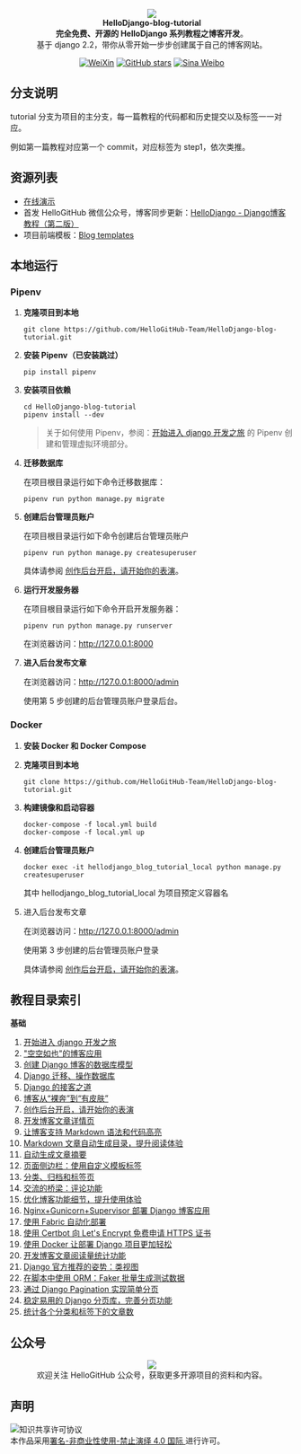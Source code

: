 

<p align="center">
  <img src="https://raw.githubusercontent.com/521xueweihan/img/master/hellogithub/logo/readme.gif"/>
  <br><strong>HelloDjango-blog-tutorial</strong><br>
  <strong>完全免费、开源的 HelloDjango 系列教程之博客开发</strong>。<br>
  基于 django 2.2，带你从零开始一步步创建属于自己的博客网站。
</p>

<p align="center">
  <a href="https://raw.githubusercontent.com/521xueweihan/img/master/hellogithub/logo/weixin.png"><img src="https://img.shields.io/badge/Talk-%E5%BE%AE%E4%BF%A1%E7%BE%A4-brightgreen.svg?style=popout-square" alt="WeiXin"></a>
  <a href="https://github.com/HelloGitHub-Team/HelloDjango-blog-tutorial/stargazers"><img src="https://img.shields.io/github/stars/HelloGitHub-Team/HelloDjango-blog-tutorial.svg?style=popout-square" alt="GitHub stars"></a>
  <a href="https://weibo.com/hellogithub"><img src="https://img.shields.io/badge/%E6%96%B0%E6%B5%AA-Weibo-red.svg?style=popout-square" alt="Sina Weibo"></a>
</p>

## 分支说明

tutorial 分支为项目的主分支，每一篇教程的代码都和历史提交以及标签一一对应。

例如第一篇教程对应第一个 commit，对应标签为 step1，依次类推。

## 资源列表

- [在线演示](https://hellodjango-blog-tutorial-demo.zmrenwu.com/)
- 首发 HelloGitHub 微信公众号，博客同步更新：[HelloDjango - Django博客教程（第二版）](https://zmrenwu.com/courses/hellodjango-blog-tutorial/)
- 项目前端模板：[Blog templates](https://github.com/zmrenwu/django-blog-tutorial-templates)

## 本地运行

### Pipenv

1. **克隆项目到本地**

   ```
   git clone https://github.com/HelloGitHub-Team/HelloDjango-blog-tutorial.git
   ```
   
2. **安装 Pipenv（已安装跳过）**

   ```
   pip install pipenv
   ```
   
3. **安装项目依赖**

   ```
   cd HelloDjango-blog-tutorial
   pipenv install --dev
   ```
   
   > 关于如何使用 Pipenv，参阅：[开始进入 django 开发之旅](http://zmrenwu.com/post/3/) 的 Pipenv 创建和管理虚拟环境部分。

4. **迁移数据库**

   在项目根目录运行如下命令迁移数据库：
   ```
   pipenv run python manage.py migrate
   ```

5. **创建后台管理员账户**

   在项目根目录运行如下命令创建后台管理员账户
   
   ```
   pipenv run python manage.py createsuperuser
   ```

   具体请参阅 [创作后台开启，请开始你的表演](https://www.zmrenwu.com/courses/hellodjango-blog-tutorial/materials/65/)。

6. **运行开发服务器**

   在项目根目录运行如下命令开启开发服务器：

   ```
   pipenv run python manage.py runserver
   ```

   在浏览器访问：http://127.0.0.1:8000

7. **进入后台发布文章**

   在浏览器访问：http://127.0.0.1:8000/admin

   使用第 5 步创建的后台管理员账户登录后台。


### Docker

1. **安装 Docker 和 Docker Compose**

2. **克隆项目到本地**

   ```
   git clone https://github.com/HelloGitHub-Team/HelloDjango-blog-tutorial.git
   ```

3. **构建镜像和启动容器**

   ```
   docker-compose -f local.yml build
   docker-compose -f local.yml up
   ```

4. **创建后台管理员账户**

   ```
   docker exec -it hellodjango_blog_tutorial_local python manage.py createsuperuser
   ```

   其中 hellodjango_blog_tutorial_local 为项目预定义容器名

5. 进入后台发布文章

   在浏览器访问：http://127.0.0.1:8000/admin

   使用第 3 步创建的后台管理员账户登录

   具体请参阅 [创作后台开启，请开始你的表演](https://www.zmrenwu.com/courses/hellodjango-blog-tutorial/materials/65/)。

## 教程目录索引

**基础**

1. [开始进入 django 开发之旅](https://www.zmrenwu.com/courses/hellodjango-blog-tutorial/materials/59/)
2. ["空空如也"的博客应用](https://www.zmrenwu.com/courses/hellodjango-blog-tutorial/materials/60/)
3. [创建 Django 博客的数据库模型](https://www.zmrenwu.com/courses/hellodjango-blog-tutorial/materials/61/)
4. [Django 迁移、操作数据库](https://www.zmrenwu.com/courses/hellodjango-blog-tutorial/materials/62/)
5. [Django 的接客之道](https://www.zmrenwu.com/courses/hellodjango-blog-tutorial/materials/63/)
6. [博客从“裸奔”到“有皮肤”](https://www.zmrenwu.com/courseqs/hellodjango-blog-tutorial/materials/64/)
7. [创作后台开启，请开始你的表演](https://www.zmrenwu.com/courses/hellodjango-blog-tutorial/materials/65/)
8. [开发博客文章详情页](https://www.zmrenwu.com/courses/hellodjango-blog-tutorial/materials/66/)
9. [让博客支持 Markdown 语法和代码高亮](https://www.zmrenwu.com/courses/hellodjango-blog-tutorial/materials/67/)
10. [Markdown 文章自动生成目录，提升阅读体验](https://www.zmrenwu.com/courses/hellodjango-blog-tutorial/materials/68/)
11. [自动生成文章摘要](https://www.zmrenwu.com/courses/hellodjango-blog-tutorial/materials/69/)
12. [页面侧边栏：使用自定义模板标签](https://www.zmrenwu.com/courses/hellodjango-blog-tutorial/materials/70/)
13. [分类、归档和标签页](https://www.zmrenwu.com/courses/hellodjango-blog-tutorial/materials/71/)
14. [交流的桥梁：评论功能](https://www.zmrenwu.com/courses/hellodjango-blog-tutorial/materials/72/)
15. [优化博客功能细节，提升使用体验](https://www.zmrenwu.com/courses/hellodjango-blog-tutorial/materials/73/)
16. [Nginx+Gunicorn+Supervisor 部署 Django 博客应用](https://www.zmrenwu.com/courses/hellodjango-blog-tutorial/materials/74/)
17. [使用 Fabric 自动化部署](https://www.zmrenwu.com/courses/hellodjango-blog-tutorial/materials/75/)
18. [使用 Certbot 向 Let's Encrypt 免费申请 HTTPS 证书](https://www.zmrenwu.com/courses/hellodjango-blog-tutorial/materials/76/)
19. [使用 Docker 让部署 Django 项目更加轻松](https://www.zmrenwu.com/courses/hellodjango-blog-tutorial/materials/77/)
20. [开发博客文章阅读量统计功能](https://www.zmrenwu.com/courses/hellodjango-blog-tutorial/materials/78/)
21. [Django 官方推荐的姿势：类视图](https://www.zmrenwu.com/courses/hellodjango-blog-tutorial/materials/79/)
22. [在脚本中使用 ORM：Faker 批量生成测试数据](https://www.zmrenwu.com/courses/hellodjango-blog-tutorial/materials/80/)
23. [通过 Django Pagination 实现简单分页](https://www.zmrenwu.com/courses/hellodjango-blog-tutorial/materials/81/)
24. [稳定易用的 Django 分页库，完善分页功能](https://www.zmrenwu.com/courses/hellodjango-blog-tutorial/materials/82/)
25. [统计各个分类和标签下的文章数](https://www.zmrenwu.com/courses/hellodjango-blog-tutorial/materials/83/)

## 公众号
<p align="center">
  <img src="https://raw.githubusercontent.com/521xueweihan/img/master/hellogithub/logo/weixin.png" style="max-width:70%;"><br>
欢迎关注 HelloGitHub 公众号，获取更多开源项目的资料和内容。
</p>


## 声明
<img alt="知识共享许可协议" style="border-width: 0" src="https://licensebuttons.net/l/by-nc-nd/4.0/88x31.png"></a><br>本作品采用<a rel="license" href="https://creativecommons.org/licenses/by-nc-nd/4.0/deed.zh">署名-非商业性使用-禁止演绎 4.0 国际 </a>进行许可。